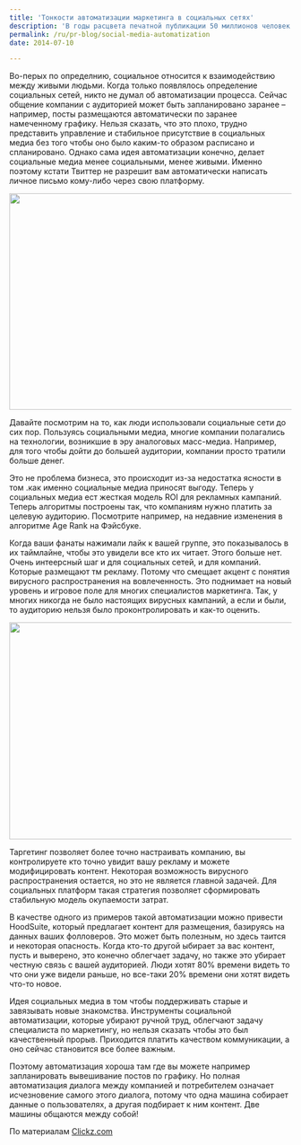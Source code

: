 ```yaml
---
title: 'Тонкости автоматизации маркетинга в социальных сетях'
description: 'В годы расцвета печатной публикации 50 миллионов человек читали газету каждое воскресенье. Вчера, на Фэйсбуке, Твиттере и LinkedIn было более 350 миллионов человек. Можно утверждать, что бизнес может дойти до большего количества людей, дешевле и быстрее, через социальные медиа. И сейчас уже слышится разговоры о появлении «социальной автоматизации» - комбинирования технических средств для того, чтобы компании могли проводить свой социальный маркетинг более выгодно.'
permalink: /ru/pr-blog/social-media-automatization
date: 2014-07-10

---
```


Во-перых по определнию, социальное относится к взаимодействию между живыми людьми. Когда только появлялось определение социальных сетей, никто не думал об автоматизации процесса. Сейчас общение компании с аудиторией может быть запланировано заранее – например, посты размещаются автоматически по заранее намеченному графику. Нельзя сказать, что это плохо, трудно представить управление и стабильное присутствие в социальных медиа без того чтобы оно было каким-то образом расписано и спланировано. Однако сама идея автоматизации конечно, делает социальные медиа менее социальными, менее живыми. Именно поэтому кстати Твиттер не разрешит вам автоматически написать личное письмо кому-либо через свою платформу.

<img src="{{ site.assets }}/upload/6023780563_2285a5a920_z.jpg" alt="" class="post__img" width="580" height="386">

Давайте посмотрим на то, как люди использовали социальные сети до сих пор. Пользуясь социальными медиа,  многие компании полагались на технологии, возникшие в эру аналоговых масс-медиа. Например, для того чтобы дойти до большей аудитории, компании просто тратили больше денег.

Это не проблема бизнеса, это происходит из-за недостатка ясности в том .как именно социальные медиа приносят выгоду. Теперь у социальных медиа ест жесткая модель ROI для рекламных кампаний. Теперь алгоритмы построены так, что компаниям нужно платить за целевую аудиторию. Посмотрите например, на недавние изменения в алгоритме Age Rank на Фэйсбуке.

Когда ваши фанаты нажимали лайк к вашей группе, это показывалось в их таймлайне, чтобы это увидели все кто их читает. Этого больше нет. Очень интеерсный шаг и для социальных сетей, и для компаний. Которые размещают тм рекламу. Потому что смещает акцент с  понятия вирусного распространения на вовлеченность. Это поднимает на новый уровень и игровое поле для многих специалистов маркетинга. Так, у многих никогда не было настоящих вирусных кампаний, а если и были, то аудиторию нельзя было проконтролировать и как-то оценить.

<img src="{{ site.assets }}/upload/5001818922_f30d953f07_z.jpg" alt="" class="post__img" width="580" height="387">

Таргетинг позволяет более точно настраивать компанию, вы контролируете кто точно увидит вашу рекламу и можете модифицировать контент. Некоторая возможность вирусного распространения остается, но это не является главной задачей. Для социальных платформ такая стратегия позволяет сформировать стабильную модель окупаемости затрат.

В качестве одного из примеров такой автоматизации можно привести HoodSuite, который предлагает контент для размещения, базируясь на данных ваших фолловеров. Это может быть полезным, но здесь таится и некоторая опасность. Когда кто-то другой ыбирает за вас контент, пусть и выверено, это конечно облегчает задачу, но также это убирает честную связь с вашей аудиторией. Люди хотят 80% времени видеть то что они уже видели раньше, но все-таки 20% времени они хотят видеть что-то новое.

Идея социальных медиа в том чтобы поддерживать старые и завязывать новые знакомства. Инструменты социальной автоматизации, которые убирают ручной труд, облегчают задачу специалиста по маркетингу, но нельзя сказать чтобы это был качественный прорыв. Приходится платить качеством коммуникации, а оно сейчас становится все более важным.

Поэтому автоматизация хороша там где вы можете например запланировать вывешивание постов по графику. Но полная автоматизация диалога между компанией и потребителем означает исчезновение самого этого диалога, потому что одна машина собирает данные о пользователях, а другая подбирает к ним контент. Две машины общаются между собой!

По материалам <a href="http://www.clickz.com/clickz/column/2352104/is-social-automation-the-future-of-social">Clickz.com</a>

